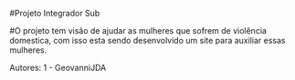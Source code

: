 #Projeto Integrador Sub

#O projeto tem visão de ajudar as mulheres que sofrem de violência domestica, com isso esta sendo desenvolvido um site para auxiliar essas mulheres.

Autores:
1 - GeovanniJDA